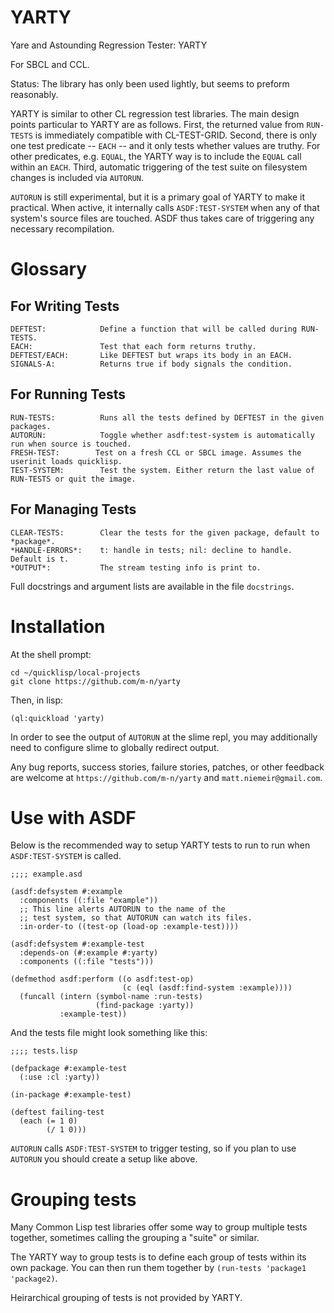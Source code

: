 YARTY
=====

Yare and Astounding Regression Tester: YARTY

For SBCL and CCL.

Status: The library has only been used lightly, but seems to preform
reasonably.

YARTY is similar to other CL regression test libraries. The main
design points particular to YARTY are as follows. First, the returned
value from `RUN-TESTS` is immediately compatible with
CL-TEST-GRID. Second, there is only one test predicate \-\- `EACH`
\-\- and it only tests whether values are truthy. For other
predicates, e.g. `EQUAL`, the YARTY way is to include the `EQUAL` call
within an `EACH`. Third, automatic triggering of the test suite on
filesystem changes is included via `AUTORUN`.

`AUTORUN` is still experimental, but it is a primary goal of YARTY to
make it practical. When active, it internally calls `ASDF:TEST-SYSTEM`
when any of that system's source files are touched. ASDF thus takes
care of triggering any necessary recompilation.

Glossary
========

For Writing Tests
-----------------

    DEFTEST:            Define a function that will be called during RUN-TESTS.
    EACH:               Test that each form returns truthy.
    DEFTEST/EACH:       Like DEFTEST but wraps its body in an EACH.
    SIGNALS-A:          Returns true if body signals the condition.

For Running Tests
-----------------

    RUN-TESTS:          Runs all the tests defined by DEFTEST in the given packages.
    AUTORUN:            Toggle whether asdf:test-system is automatically run when source is touched.
    FRESH-TEST:        Test on a fresh CCL or SBCL image. Assumes the userinit loads quicklisp.
    TEST-SYSTEM:        Test the system. Either return the last value of RUN-TESTS or quit the image.

For Managing Tests
------------------

    CLEAR-TESTS:        Clear the tests for the given package, default to *package*.
    *HANDLE-ERRORS*:    t: handle in tests; nil: decline to handle. Default is t.
    *OUTPUT*:           The stream testing info is print to.

Full docstrings and argument lists are available in the file `docstrings`.

Installation
============

At the shell prompt:

    cd ~/quicklisp/local-projects
    git clone https://github.com/m-n/yarty

Then, in lisp:

    (ql:quickload 'yarty)

In order to see the output of `AUTORUN` at the slime repl, you may
additionally need to configure slime to globally redirect output.

Any bug reports, success stories, failure stories, patches, or other
feedback are welcome at `https://github.com/m-n/yarty` and
`matt.niemeir@gmail.com`.

Use with ASDF
=============

Below is the recommended way to setup YARTY tests to run to run when
`ASDF:TEST-SYSTEM` is called.

    ;;;; example.asd

    (asdf:defsystem #:example
      :components ((:file "example"))
      ;; This line alerts AUTORUN to the name of the
      ;; test system, so that AUTORUN can watch its files.
      :in-order-to ((test-op (load-op :example-test))))

    (asdf:defsystem #:example-test
      :depends-on (#:example #:yarty)
      :components ((:file "tests")))

    (defmethod asdf:perform ((o asdf:test-op)
                             (c (eql (asdf:find-system :example))))
      (funcall (intern (symbol-name :run-tests)
                       (find-package :yarty))
               :example-test))

And the tests file might look something like this:

    ;;;; tests.lisp

    (defpackage #:example-test
      (:use :cl :yarty))

    (in-package #:example-test)

    (deftest failing-test
      (each (= 1 0)
            (/ 1 0)))

`AUTORUN` calls `ASDF:TEST-SYSTEM` to trigger testing, so if you plan
to use `AUTORUN` you should create a setup like above.

Grouping tests
==============

Many Common Lisp test libraries offer some way to group multiple tests
together, sometimes calling the grouping a "suite" or similar.

The YARTY way to group tests is to define each group of tests within
its own package. You can then run them together by
`(run-tests 'package1 'package2)`.

Heirarchical grouping of tests is not provided by YARTY.

